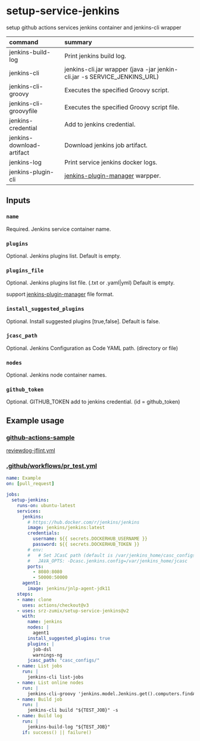 # setup-service-jenkins

setup github actions services jenkins container and jenkins-cli wrapper

| command                   | summary                 |
|:--------------------------|:------------------------|
| jenkins-build-log         | Print jenkins build log. |
| jenkins-cli               | jenkins-cli.jar wrapper (java -jar jenkin-cli.jar -s SERVICE_JENKINS_URL) |
| jenkins-cli-groovy        | Executes the specified Groovy script. |
| jenkins-cli-groovyfile    | Executes the specified Groovy script file. |
| jenkins-credential        | Add to jenkins credential. |
| jenkins-download-artifact | Download jenkins job artifact. |
| jenkins-log               | Print service jenkins docker logs. |
| jenkins-plugin-cli        | [jenkins-plugin-manager][] warpper. |

## Inputs

### `name`

Required. Jenkins service container name.

### `plugins`

Optional. Jenkins plugins list. Default is empty.

### `plugins_file`

Optional. Jenkins plugins list file. (.txt or .yaml|yml) Default is empty.

support [jenkins-plugin-manager][] file format.

### `install_suggested_plugins`

Optional. Install suggested plugins [true,false]. Default is false.

### `jcasc_path`

Optional. Jenkins Configuration as Code YAML path. (directory or file)

### `nodes`

Optional. Jenkins node container names.

### `github_token`

Optional. GITHUB_TOKEN add to jenkins credential. (id = github_token)

## Example usage

### [github-actions-sample](https://github.com/srz-zumix/github-actions-sample)

[reviewdog-jflint.yml](https://github.com/srz-zumix/github-actions-sample/blob/main/.github/workflows/reviewdog-jflint.yml)

### [.github/workflows/pr_test.yml](.github/workflows/pr_test.yml)

```yml
name: Example
on: [pull_request]

jobs:
  setup-jenkins:
    runs-on: ubuntu-latest
    services:
      jenkins:
        # https://hub.docker.com/r/jenkins/jenkins
        image: jenkins/jenkins:latest
        credentials:
          username: ${{ secrets.DOCKERHUB_USERNAME }}
          password: ${{ secrets.DOCKERHUB_TOKEN }}
        # env:
        #   # Set JCasC path (default is /var/jenkins_home/casc_configs)
        #   JAVA_OPTS: -Dcasc.jenkins.config=/var/jenkins_home/jcasc
        ports:
          - 8080:8080
          - 50000:50000
      agent1:
        image: jenkins/jnlp-agent-jdk11
    steps:
    - name: clone
      uses: actions/checkout@v3
    - uses: srz-zumix/setup-service-jenkins@v2
      with:
        name: jenkins
        nodes: |
          agent1
        install_suggested_plugins: true
        plugins: |
          job-dsl
          warnings-ng
        jcasc_path: "casc_configs/"
    - name: List jobs
      run: |
        jenkins-cli list-jobs
    - name: List online nodes
      run: |
        jenkins-cli-groovy 'jenkins.model.Jenkins.get().computers.findAll{ it.isOnline() }.each { println it.displayName }'
    - name: Build job
      run: |
        jenkins-cli build "${TEST_JOB}" -s
    - name: Build log
      run: |
        jenkins-build-log "${TEST_JOB}"
      if: success() || failure()
```

[jenkins-plugin-manager]:https://github.com/jenkinsci/plugin-installation-manager-tool
